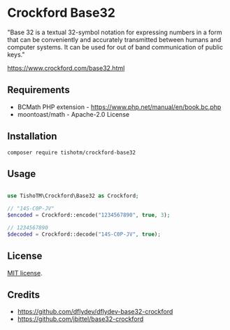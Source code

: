 # Crockford Base32

"Base 32 is a textual 32-symbol notation for expressing numbers in a form that can be conveniently and accurately transmitted between humans and computer systems. It can be used for out of band communication of public keys."

https://www.crockford.com/base32.html

## Requirements

- BCMath PHP extension - https://www.php.net/manual/en/book.bc.php
- moontoast/math - Apache-2.0 License

## Installation

`composer require tishotm/crockford-base32`

## Usage

```PHP

use TishoTM\Crockford\Base32 as Crockford;

// "14S-C0P-JV"
$encoded = Crockford::encode("1234567890", true, 3);

// 1234567890
$decoded = Crockford::decode("14S-C0P-JV", true);
```

## License

[MIT license](https://opensource.org/licenses/MIT).

## Credits

- https://github.com/dflydev/dflydev-base32-crockford
- https://github.com/jbittel/base32-crockford